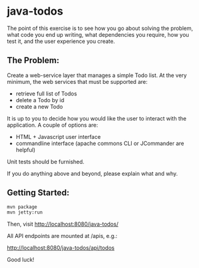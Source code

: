 java-todos
==========

The point of this exercise is to see how you go about solving the problem, what code you end up writing, what dependencies you require, how you test it, and the user experience you create.

The Problem:
------------

Create a web-service layer that manages a simple Todo list. At the very minimum, the web services that must be supported are:

* retrieve full list of Todos
* delete a Todo by id
* create a new Todo

It is up to you to decide how you would like the user to interact with the application. A couple of options are:

* HTML + Javascript user interface
* commandline interface (apache commons CLI or JCommander are helpful)

Unit tests should be furnished.

If you do anything above and beyond, please explain what and why.

Getting Started:
----------------

```bash
mvn package
mvn jetty:run
```

Then, visit 
[http://localhost:8080/java-todos/](http://localhost:8080/java-todos/)

All API endpoints are mounted at /apis, e.g.:

[http://localhost:8080/java-todos/api/todos](http://localhost:8080/java-todos/api/todos)

Good luck!
